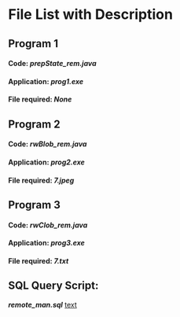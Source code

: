 # File List with Description

## Program 1
#### Code:   **_prepState_rem.java_**
#### Application: **_prog1.exe_**
#### File required: **_None_**

## Program 2
#### Code: **_rwBlob_rem.java_**
#### Application: **_prog2.exe_**
#### File required: **_7.jpeg_**

## Program 3
#### Code: **_rwClob_rem.java_**
#### Application: **_prog3.exe_**
#### File required: **_7.txt_**

## SQL Query Script:
**_remote_man.sql_**
<ins>text</ins>
